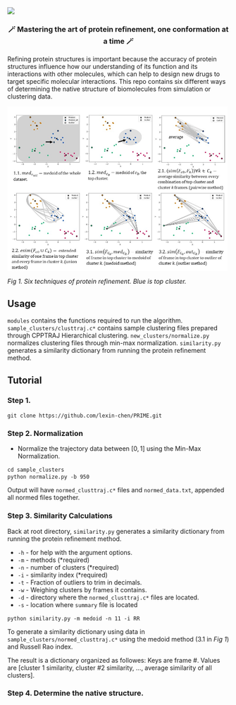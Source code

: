 <img src="img/3.png" width="1000" height=auto align="center"></a>
<br>

<h3 align="center">
    <p><b>🪄 Mastering the art of protein refinement, one conformation at a time 🪄</b></p>
    </h3>

Refining protein structures is important because the accuracy of protein structures influence how our understanding of its function and its interactions with other molecules, which can help to design new drugs to target specific molecular interactions. This repo contains six different ways of determining the native structure of biomolecules from simulation or clustering data. 

<img src="img/methods.jpg" alt="Girl in a jacket" width="500" height=auto align="center"></a>

*Fig 1. Six techniques of protein refinement. Blue is top cluster.* 

## Usage
`modules` contains the functions required to run the algorithm. `sample_clusters/clusttraj.c*` contains sample clustering files prepared through CPPTRAJ Hierarchical clustering. `new_clusters/normalize.py` normalizes clustering files through min-max normalization. `similarity.py` generates a similarity dictionary from running the protein refinement method.
## Tutorial

### Step 1.
```
git clone https://github.com/lexin-chen/PRIME.git
```
### Step 2. Normalization

- Normalize the trajectory data between $[0,1]$ using the Min-Max Normalization. 
```
cd sample_clusters
python normalize.py -b 950
```
Output will have `normed_clusttraj.c*` files and `normed_data.txt`, appended all normed files together.

### Step 3. Similarity Calculations
Back at root directory, `similarity.py` generates a similarity dictionary from running the protein refinement method. 
- `-h` - for help with the argument options.
- `-m` - methods (*required)
- `-n` - number of clusters (*required)
- `-i` - similarity index (*required)
- `-t` - Fraction of outliers to trim in decimals. 
- `-w` - Weighing clusters by frames it contains.
- `-d` - directory where the `normed_clusttraj.c*` files are located.
- `-s` - location where `summary` file is located

```
python similarity.py -m medoid -n 11 -i RR
```
To generate a similarity dictionary using data in `sample_clusters/normed_clusttraj.c*` using the medoid method (3.1 in *Fig 1*) and Russell Rao index.

The result is a dictionary organized as followes:
Keys are frame #. Values are [cluster 1 similarity, cluster #2 similarity, ..., average similarity of all clusters].

### Step 4. Determine the native structure.

